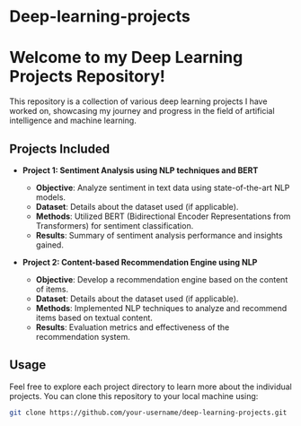 # Deep-learning-projects
# Welcome to my Deep Learning Projects Repository!

This repository is a collection of various deep learning projects I have worked on, showcasing my journey and progress in the field of artificial intelligence and machine learning.

## Projects Included

- **Project 1: Sentiment Analysis using NLP techniques and BERT**
  - **Objective**: Analyze sentiment in text data using state-of-the-art NLP models.
  - **Dataset**: Details about the dataset used (if applicable).
  - **Methods**: Utilized BERT (Bidirectional Encoder Representations from Transformers) for sentiment classification.
  - **Results**: Summary of sentiment analysis performance and insights gained.

- **Project 2: Content-based Recommendation Engine using NLP**
  - **Objective**: Develop a recommendation engine based on the content of items.
  - **Dataset**: Details about the dataset used (if applicable).
  - **Methods**: Implemented NLP techniques to analyze and recommend items based on textual content.
  - **Results**: Evaluation metrics and effectiveness of the recommendation system.

## Usage

Feel free to explore each project directory to learn more about the individual projects. You can clone this repository to your local machine using:

```bash
git clone https://github.com/your-username/deep-learning-projects.git
